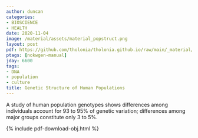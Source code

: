 ```yaml
---
author: duncan
categories:
- BIOSCIENCE
- HEALTH
date: 2020-11-04
image: /material/assets/material_popstruct.png
layout: post
pdf: https://github.com/tholonia/tholonia.github.io/raw/main/_material/assets/material_popstruct.pdf
ptags: [nokwgen-manual]
jday: 6600
tags:
- DNA
- population
- culture
title: Genetic Structure of Human Populations
---
```


A study of human population genotypes shows differences among individuals account for 93 to 95% of genetic variation; differences among major groups constitute only 3 to 5%. 

<!--more-->

{% include pdf-download-obj.html %}
